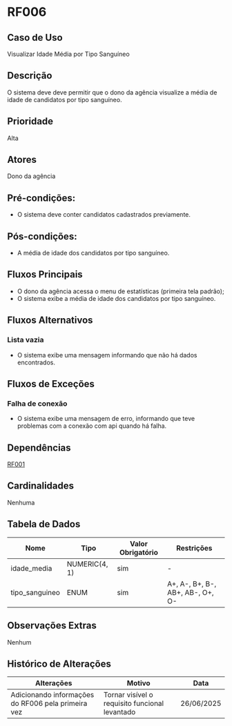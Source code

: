 # RF006

## Caso de Uso

Visualizar Idade Média por Tipo Sanguíneo

## Descrição

O sistema deve deve permitir que o dono da agência visualize a média de idade de candidatos por tipo sanguíneo.

## Prioridade

Alta

## Atores

Dono da agência
 
## Pré-condições:

- O sistema deve conter candidatos cadastrados previamente.

## Pós-condições:

- A média de idade dos candidatos por tipo sanguíneo.

## Fluxos Principais

- O dono da agência acessa o menu de estatísticas (primeira tela padrão);
- O sistema exibe a média de idade dos candidatos por tipo sanguíneo.
  
## Fluxos Alternativos

### Lista vazia

- O sistema exibe uma mensagem informando que não há dados encontrados.

## Fluxos de Exceções

### Falha de conexão

- O sistema exibe uma mensagem de erro, informando que teve problemas com a conexão com api quando há falha.

## Dependências

[RF001](/requisitos/funcionais/RF001.md)

## Cardinalidades

Nenhuma

## Tabela de Dados

| **Nome** | **Tipo** | **Valor Obrigatório** |**Restrições** | 
|----------|----------|-----------------------|---------------|
| idade_media | NUMERIC(4, 1) | sim | - |
| tipo_sanguineo | ENUM | sim | A+, A-, B+, B-, AB+, AB-, O+, O- |

## Observações Extras

Nenhum

## Histórico de Alterações

| **Alterações** | **Motivo** | **Data** |
|----------|---------------|-------------|
| Adicionando informações do RF006 pela primeira vez | Tornar visível o requisito funcional levantado | 26/06/2025 |



